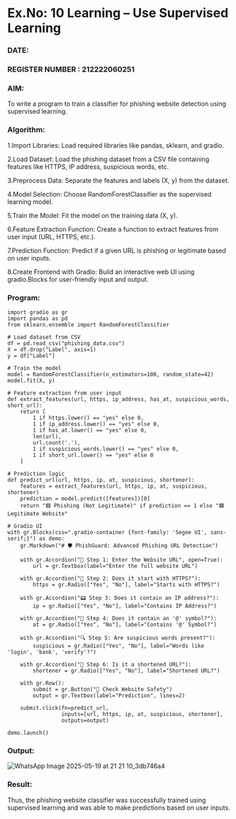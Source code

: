 # Ex.No: 10 Learning – Use Supervised Learning  
### DATE:                                                                            
### REGISTER NUMBER : 212222060251
### AIM: 
To write a program to train a classifier for phishing website detection using supervised learning.

###  Algorithm:
1.Import Libraries:
Load required libraries like pandas, sklearn, and gradio.

2.Load Dataset:
Load the phishing dataset from a CSV file containing features like HTTPS, IP address, suspicious words, etc.

3.Preprocess Data:
Separate the features and labels (X, y) from the dataset.

4.Model Selection:
Choose RandomForestClassifier as the supervised learning model.

5.Train the Model:
Fit the model on the training data (X, y).

6.Feature Extraction Function:
Create a function to extract features from user input (URL, HTTPS, etc.).

7.Prediction Function:
Predict if a given URL is phishing or legitimate based on user inputs.

8.Create Frontend with Gradio:
Build an interactive web UI using gradio.Blocks for user-friendly input and output.

### Program:
```
import gradio as gr
import pandas as pd
from sklearn.ensemble import RandomForestClassifier

# Load dataset from CSV
df = pd.read_csv("phishing_data.csv")
X = df.drop("Label", axis=1)
y = df["Label"]

# Train the model
model = RandomForestClassifier(n_estimators=100, random_state=42)
model.fit(X, y)

# Feature extraction from user input
def extract_features(url, https, ip_address, has_at, suspicious_words, short_url):
    return [
        1 if https.lower() == "yes" else 0,
        1 if ip_address.lower() == "yes" else 0,
        1 if has_at.lower() == "yes" else 0,
        len(url),
        url.count('.'),
        1 if suspicious_words.lower() == "yes" else 0,
        1 if short_url.lower() == "yes" else 0
    ]

# Prediction logic
def predict_url(url, https, ip, at, suspicious, shortener):
    features = extract_features(url, https, ip, at, suspicious, shortener)
    prediction = model.predict([features])[0]
    return "🟥 Phishing (Not Legitimate)" if prediction == 1 else "🟩 Legitimate Website"

# Gradio UI
with gr.Blocks(css=".gradio-container {font-family: 'Segoe UI', sans-serif;}") as demo:
    gr.Markdown("# 🛡️ PhishGuard: Advanced Phishing URL Detection")

    with gr.Accordion("🔗 Step 1: Enter the Website URL", open=True):
        url = gr.Textbox(label="Enter the full website URL")

    with gr.Accordion("🔐 Step 2: Does it start with HTTPS?"):
        https = gr.Radio(["Yes", "No"], label="Starts with HTTPS?")

    with gr.Accordion("📟 Step 3: Does it contain an IP address?"):
        ip = gr.Radio(["Yes", "No"], label="Contains IP Address?")

    with gr.Accordion("📧 Step 4: Does it contain an '@' symbol?"):
        at = gr.Radio(["Yes", "No"], label="Contains '@' Symbol?")

    with gr.Accordion("🔍 Step 5: Are suspicious words present?"):
        suspicious = gr.Radio(["Yes", "No"], label="Words like 'login', 'bank', 'verify'?")

    with gr.Accordion("🧩 Step 6: Is it a shortened URL?"):
        shortener = gr.Radio(["Yes", "No"], label="Shortened URL?")

    with gr.Row():
        submit = gr.Button("🔎 Check Website Safety")
        output = gr.Textbox(label="Prediction", lines=2)

    submit.click(fn=predict_url,
                 inputs=[url, https, ip, at, suspicious, shortener],
                 outputs=output)

demo.launch()
```
### Output:
![WhatsApp Image 2025-05-19 at 21 21 10_3db746a4](https://github.com/user-attachments/assets/4f6f1dff-f2fe-42cb-adfc-e63580b64abf)


### Result:
Thus, the phishing website classifier was successfully trained using supervised learning and was able to make predictions based on user inputs.
